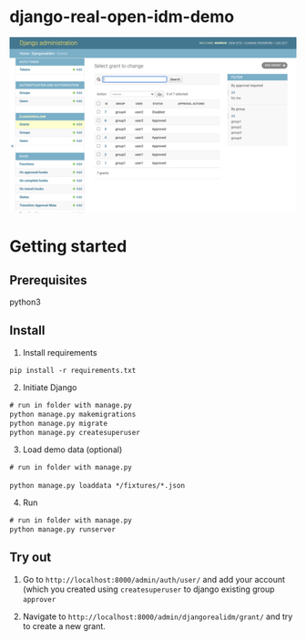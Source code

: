 # django-real-open-idm-demo
![Preview](img/demo.png)


# Getting started

## Prerequisites

python3

## Install

1. Install requirements

```
pip install -r requirements.txt

```

2. Initiate Django

```
# run in folder with manage.py
python manage.py makemigrations
python manage.py migrate
python manage.py createsuperuser

```

3. Load demo data (optional)

```
# run in folder with manage.py

python manage.py loaddata */fixtures/*.json

```


4. Run

```
# run in folder with manage.py
python manage.py runserver

```

## Try out


1. Go to `http://localhost:8000/admin/auth/user/` and add your account (which you created using `createsuperuser` to django existing group `approver`

2. Navigate to `http://localhost:8000/admin/djangorealidm/grant/` and try to create a new grant.
